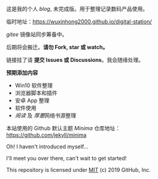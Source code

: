 这是我的个人 *blog*, 未完成版。用于整理记录数码产品使用。

临时地址：https://wuxinhong2000.github.io/digital-station/

*gitee* 镜像站同步筹备中。

后期将会搬迁。**请勿 Fork, star 或 watch。**

链接挂了请 **提交 Issues 或 Discussions**。我会随缘处理。

**预期添加内容**
+ Win10 软件整理
+ 浏览器脚本和插件
+ 安卓 App 整理
+ 软件使用
+ *阅读* 及 *厚墨*网络书源整理

本站使用的 Github 默认主题 *Minima* 仓库地址：https://github.com/jekyll/minima

Oh! I haven't introduced myself...

I'll meet you over there, can't wait to get started!

This repository is licensed under [MIT](../LICENSE) (c) 2019 GitHub, Inc.

